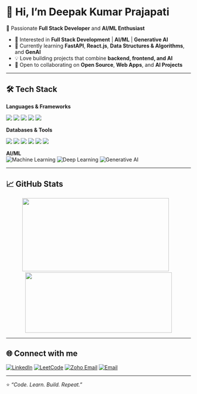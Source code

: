 # 👋 Hi, I’m Deepak Kumar Prajapati  

🚀 Passionate **Full Stack Developer** and **AI/ML Enthusiast**  

- 👀 Interested in **Full Stack Development** | **AI/ML** | **Generative AI**  
- 🌱 Currently learning **FastAPI**, **React.js**, **Data Structures & Algorithms**, and **GenAI**  
- 💡 Love building projects that combine **backend, frontend, and AI**  
- 🤝 Open to collaborating on **Open Source**, **Web Apps**, and **AI Projects**  

---

## 🛠️ Tech Stack  

**Languages & Frameworks**  
<p align="left">
  <span><img src="https://img.shields.io/badge/Python-3776AB?style=for-the-badge&logo=python&logoColor=white" /></span>
  <span><img src="https://img.shields.io/badge/C++-00599C?style=for-the-badge&logo=cplusplus&logoColor=white" /></span>
  <span><img src="https://img.shields.io/badge/JavaScript-F7DF1E?style=for-the-badge&logo=javascript&logoColor=black" /></span>
<!--   <span><img src="https://img.shields.io/badge/Java-007396?style=for-the-badge&logo=java&logoColor=white" /></span> -->
  <span><img src="https://img.shields.io/badge/FastAPI-009688?style=for-the-badge&logo=fastapi&logoColor=white" /></span>
  <span><img src="https://img.shields.io/badge/React-20232A?style=for-the-badge&logo=react&logoColor=61DAFB" /></span>
<!--   <span><img src="https://img.shields.io/badge/Node.js-339933?style=for-the-badge&logo=nodedotjs&logoColor=white" /></span> -->
</p>

**Databases & Tools**  
<p align="left">
  <span><img src="https://img.shields.io/badge/MongoDB-4EA94B?style=for-the-badge&logo=mongodb&logoColor=white" /></span>
  <span><img src="https://img.shields.io/badge/MySQL-005C84?style=for-the-badge&logo=mysql&logoColor=white" /></span>
  <span><img src="https://img.shields.io/badge/PostgreSQL-316192?style=for-the-badge&logo=postgresql&logoColor=white" /></span>
  <span><img src="https://img.shields.io/badge/Git-F05032?style=for-the-badge&logo=git&logoColor=white" /></span>
  <span><img src="https://img.shields.io/badge/GitHub-181717?style=for-the-badge&logo=github&logoColor=white" /></span>
  <span><img src="https://img.shields.io/badge/Postman-FF6C37?style=for-the-badge&logo=postman&logoColor=white" /></span>
</p>

**AI/ML**  
![Machine Learning](https://img.shields.io/badge/Machine%20Learning-102230?style=for-the-badge&logo=tensorflow&logoColor=orange)
![Deep Learning](https://img.shields.io/badge/Deep%20Learning-FF6F00?style=for-the-badge&logo=keras&logoColor=white)
![Generative AI](https://img.shields.io/badge/Generative%20AI-8A2BE2?style=for-the-badge&logo=openai&logoColor=white)

---

## 📈 GitHub Stats  

<p align="center">
  <img src="https://github-readme-stats.vercel.app/api?username=deepakprajapati07&show_icons=true&theme=tokyonight" width="400" height="200" />
  &nbsp;&nbsp;&nbsp;
  <img src="https://github-readme-stats.vercel.app/api/top-langs/?username=deepakprajapati07&layout=compact&theme=tokyonight" width="400" height="165" />
</p>

---

## 🌐 Connect with me  

[![LinkedIn](https://img.shields.io/badge/LinkedIn-blue?style=for-the-badge&logo=linkedin)](https://linkedin.com/in/deepakprajapati07) [![LeetCode](https://img.shields.io/badge/LeetCode-FFA116?style=for-the-badge&logo=leetcode&logoColor=black)](https://leetcode.com/u/deepakprajapati07/) [![Zoho Email](https://img.shields.io/badge/Email-D14836?style=for-the-badge&logo=gmail&logoColor=white)](mailto:deepakprajapati27@zohomail.in)  [![Email](https://img.shields.io/badge/Email-D14836?style=for-the-badge&logo=gmail&logoColor=white)](mailto:dkprajapati2701@gmail.com) 
<!-- [![Portfolio](https://img.shields.io/badge/Portfolio-000?style=for-the-badge&logo=vercel)](https://your-portfolio-link.com)  -->

---

⭐️ _“Code. Learn. Build. Repeat.”_  

<!---
deepakprajapati07/deepakprajapati07 is a ✨ special ✨ repository because its `README.md` (this file) appears on your GitHub profile.
You can click the Preview link to take a look at your changes.
--->
